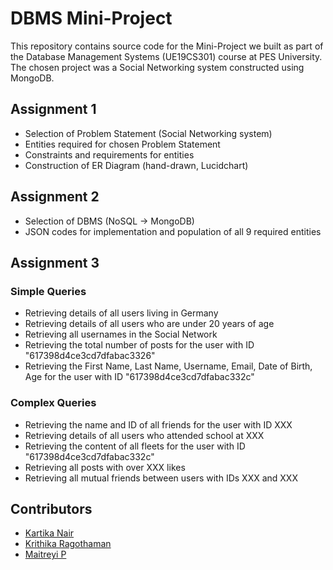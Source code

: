 # DBMS Mini-Project
This repository contains source code for the Mini-Project we built as part of the Database Management Systems (UE19CS301) course at PES University. The chosen project was a Social Networking system constructed using MongoDB.

## Assignment 1
- Selection of Problem Statement (Social Networking system)
- Entities required for chosen Problem Statement
- Constraints and requirements for entities
- Construction of ER Diagram (hand-drawn, Lucidchart)

## Assignment 2
- Selection of DBMS (NoSQL -> MongoDB)
- JSON codes for implementation and population of all 9 required entities

## Assignment 3
### Simple Queries
- Retrieving details of all users living in Germany
- Retrieving details of all users who are under 20 years of age
- Retrieving all usernames in the Social Network
- Retrieving the total number of posts for the user with ID "617398d4ce3cd7dfabac3326"
- Retrieving the First Name, Last Name, Username, Email, Date of Birth, Age for the user with ID "617398d4ce3cd7dfabac332c"
### Complex Queries
- Retrieving the name and ID of all friends for the user with ID XXX
- Retrieving details of all users who attended school at XXX
- Retrieving the content of all fleets for the user with ID "617398d4ce3cd7dfabac332c"
- Retrieving all posts with over XXX likes
- Retrieving all mutual friends between users with IDs XXX and XXX

## Contributors
- [Kartika Nair](https://github.com/kartika-nair)
- [Krithika Ragothaman](https://github.com/kr1k-boop)
- [Maitreyi P](https://github.com/Maitreyi-P)
